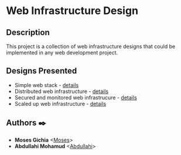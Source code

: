 # Web Infrastructure Design

## Description

This project is a collection of web infrastructure designs that could be implemented in any web development project.

## Designs Presented

+ Simple web stack - [details](0-simple_web_stack.md)
+ Distributed web infrastructure - [details](1-distributed_web_infrastructure.md)
+ Secured and monitored web infrastrucure - [details](2-secured_and_monitored_web_infrastructure.md)
+ Scaled up web infrastructure - [details](3-scale_up.md)
  
## Authors :black_nib:

* **Moses Gichia** <[Moses](https://github.com/fr13nd-x/)>
* **Abdullahi Mohamud** <[Abdullahi](https://github.com/Abdullahi254)>
